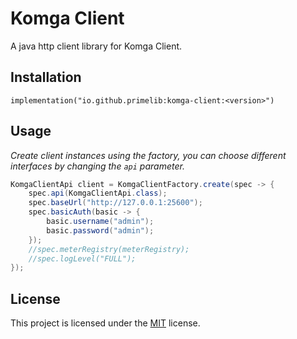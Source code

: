 # Komga Client

A java http client library for Komga Client.

## Installation

```
implementation("io.github.primelib:komga-client:<version>")
```

## Usage

*Create client instances using the factory, you can choose different interfaces by changing the `api` parameter.*

```java
KomgaClientApi client = KomgaClientFactory.create(spec -> {
    spec.api(KomgaClientApi.class);
    spec.baseUrl("http://127.0.0.1:25600");
    spec.basicAuth(basic -> {
        basic.username("admin");
        basic.password("admin");
    });
    //spec.meterRegistry(meterRegistry);
    //spec.logLevel("FULL");
});
```
## License

This project is licensed under the [MIT](https://github.com/primelib/komga-client/blob/main/LICENSE) license.
